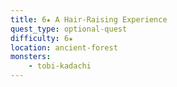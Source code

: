 ```yaml
---
title: 6★ A Hair-Raising Experience
quest_type: optional-quest
difficulty: 6★
location: ancient-forest
monsters:
    - tobi-kadachi
---
```

